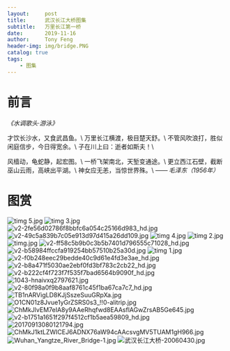 ```yaml
---
layout:     post
title:      武汉长江大桥图集
subtitle:   万里长江第一桥
date:       2019-11-16
author:     Tony Feng
header-img: img/bridge.PNG
catalog: true
tags:
    - 图集
---
```

# 前言
*《水调歌头·游泳》*

才饮长沙水，又食武昌鱼。\\
万里长江横渡，极目楚天舒。\\
不管风吹浪打，胜似闲庭信步，今日得宽余。\\
子在川上曰：逝者如斯夫！\\

风樯动，龟蛇静，起宏图。\\
一桥飞架南北，天堑变通途。\\
更立西江石壁，截断巫山云雨，高峡出平湖。\\
神女应无恙，当惊世界殊。\\
—— *毛泽东（1956年）*

# 图赏
![timg _5_.jpg](https://i.loli.net/2019/11/16/kB8z1I6OMJfvVAT.jpg)
![timg _3_.jpg](https://i.loli.net/2019/11/16/6mNbzZyWhIf5xRg.jpg)
![v2-2fe56d02786f8bbfc6a054c25166d983_hd.jpg](https://i.loli.net/2019/11/16/bFxv2UzMj9W6GoS.jpg)
![v2-49c5a839b7c05e913d97d415a26dd109.jpg](https://i.loli.net/2019/11/16/kLhczP3XxoUZpqI.jpg)
![timg _4_.jpg](https://i.loli.net/2019/11/16/V4jux27XaMRCgKL.jpg)
![timg _2_.jpg](https://i.loli.net/2019/11/16/d3OuiNW9cEk8p5H.jpg)
![timg.jpg](https://i.loli.net/2019/11/16/G8FNWDIHvlViE2M.jpg)
![v2-ff58c5b9b0c3b5b7401d796555c71028_hd.jpg](https://i.loli.net/2019/11/16/wJTiEMND5jmrLb9.jpg)
![v2-b58984ffccfa919254bb57510b25a30d.jpg](https://i.loli.net/2019/11/16/dHUWjFJyzshEBlv.jpg)
![timg _1_.jpg](https://i.loli.net/2019/11/16/JoOSwlrAI6MVgcu.jpg)
![v2-f0b248eec29bedde40c9d61e4fd3e3ae_hd.jpg](https://i.loli.net/2019/11/16/52jXgxb3NiLce64.jpg)
![v2-b8a471f5030ae2ebf0fd3bf783c2cb22_hd.jpg](https://i.loli.net/2019/11/16/P5Je7B8W1r6RgiZ.jpg)
![v2-b222cf4f723f7f535f7bad6564b9090f_hd.jpg](https://i.loli.net/2019/11/16/dqU7HCV9rY6Laz3.jpg)
![1043-hnaivxq2797621.jpg](https://i.loli.net/2019/11/16/EqxZJ48tIeWzC3f.jpg)
![v2-80f98a0f9b8aaf8761c45f1ba67ca7c7_hd.jpg](https://i.loli.net/2019/11/16/vMnaAW3omxYHENs.jpg)
![TB1nARVigLD8KJjSszeSuuGRpXa.jpg](https://i.loli.net/2019/11/16/FAaDLURPkYh34Cz.jpg)
![O1CN01z8Jvue1yGrZSRS0s3_!!0-alitrip.jpg](https://i.loli.net/2019/11/16/DU7bR1kGic3av9m.jpg)
![ChMkJlvEM7eIA8y9AAeRhqfwd8EAAsflAGwZrsAB5Ge645.jpg](https://i.loli.net/2019/11/16/MJmk9dXsGTYZCbi.jpg)
![v2-b1751a1651f297f4512cf1b5aea59809_hd.jpg](https://i.loli.net/2019/11/16/LDCAbxkITRsUHnp.jpg)
![20170913080121794.jpg](https://i.loli.net/2019/11/16/w5mDx9EuLYQnbgK.jpg)
![ChMkJ1ktLZWICEJ6ADNX76aW94cAAcsvgMV5TUAM1gH966.jpg](https://i.loli.net/2019/11/16/JXpC8vIdznMUEoa.jpg)
![Wuhan_Yangtze_River_Bridge-1.jpg](https://i.loli.net/2019/11/16/Jod83iOkeUlrQPw.jpg)
![武汉长江大桥-20060430.jpg](https://i.loli.net/2019/11/16/ZlfLso3gANkiJnP.jpg)